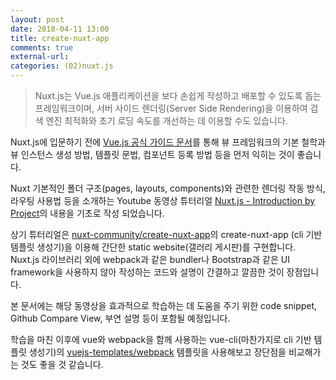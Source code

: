 ```yaml
---
layout: post
date: 2018-04-11 13:00 
title: create-nuxt-app 
comments: true
external-url:
categories: (02)nuxt.js
---
```


> Nuxt.js는 Vue.js 애플리케이션을 보다 손쉽게 작성하고 배포할 수 있도록 돕는 프레임워크이며,
서버 사이드 렌더링(Server Side Rendering)을 이용하여 검색 엔진 최적화와 초기 로딩 속도를 개선하는 데 이용할 수도 있습니다.


Nuxt.js에 입문하기 전에 [Vue.js 공식 가이드 문서](https://kr.vuejs.org/v2/guide/index.html)를 통해 뷰 프레임워크의 기본 철학과 뷰 인스턴스
생성 방법, 템플릿 문법, 컴포넌트 등록 방법 등을 먼저 익히는 것이 좋습니다.

Nuxt 기본적인 폴더 구조(pages, layouts, components)와 관련한 렌더링 작동 방식, 라우팅 사용법
등을 소개하는 Youtube 동영상 튜터리얼 [Nuxt.js - Introduction by Project](https://www.youtube.com/watch?v=nteDXuqBfn0&t=618s)의 내용을 기초로 작성
 되었습니다.  

상기 튜터리얼은 [nuxt-community/create-nuxt-app](https://github.com/nuxt-community/starter-template)의 create-nuxt-app (cli 기반 템플릿 생성기)을
이용해 간단한 static website(갤러리 게시판)를 구현합니다. 
Nuxt.js 라이브러리 외에 webpack과 같은 bundler나 Bootstrap과 같은 UI framework을 사용하지 않아 작성하는 코드와 설명이 간결하고 깔끔한 것이 장점입니다.

본 문서에는 해당 동영상을 효과적으로 학습하는 데 도움을 주기 위한 code snippet, Github Compare View, 부연 설명 등이 포함될 예정입니다.

학습을 마친 이후에 vue와 webpack을 함께 사용하는 vue-cli(마찬가지로 cli 기반 템플릿 생성기)의
[vuejs-templates/webpack](https://github.com/vuejs-templates/webpack) 템플릿을 사용해보고 장단점을 비교해가는 것도 좋을 것 같습니다.



